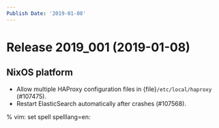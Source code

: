 ```yaml
---
Publish Date: '2019-01-08'
---
```


# Release 2019_001 (2019-01-08)

## NixOS platform

- Allow multiple HAProxy configuration files in {file}`/etc/local/haproxy`
  (#107475).
- Restart ElasticSearch automatically after crashes (#107568).

% vim: set spell spelllang=en:

